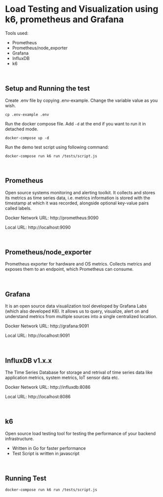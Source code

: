 # Load Testing and Visualization using k6, prometheus and Grafana

Tools used:

- Prometheus
- Prometheus/node_exporter
- Grafana
- InfluxDB
- k6

&nbsp;

## Setup and Running the test

Create .env file by copying .env-example. Change the variable value as you wish.

`cp .env-example .env`

Run the docker compose file. Add `-d` at the end if you want to run it in detached mode.

`docker-compose up -d`

Run the demo test script using following command:

`docker-compose run k6 run /tests/script.js`

&nbsp;

## Prometheus

Open source systems monitoring and alerting toolkit. It collects and stores its metrics as time series data, i.e. metrics information is stored with the timestamp at which it was recorded, alongside optional key-value pairs called labels.

Docker Network URL: http://prometheus:9090

Local URL: http://localhost:9090

&nbsp;

## Prometheus/node_exporter

Prometheus exporter for hardware and OS metrics. Collects metrics and exposes them to an endpoint, which Prometheus can consume.

&nbsp;

## Grafana

It is an open source data visualization tool developed by Grafana Labs (which also developed K6). It allows us to query, visualize, alert on and understand metrics from multiple sources into a single centralized location.

Docker Network URL: http://grafana:9091

Local URL: http://localhost:9091

&nbsp;

## InfluxDB v1.x.x

The Time Series Database for storage and retrival of time series data like application metrics, system metrics, IoT sensor data etc.

Docker Network URL: http://influxdb:8086

Local URL: http://localhost:8086

&nbsp;

## k6

Open source load testing tool for testing the performance of your backend infrastructure.

- Written in Go for faster performance
- Test Script is written in javascript

&nbsp;

## Running Test

`docker-compose run k6 run /tests/script.js`
